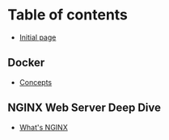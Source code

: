 # Table of contents

* [Initial page](README.md)

## Docker

* [Concepts](docker/untitled.md)

## NGINX Web Server Deep Dive

* [What's NGINX](nginx-web-server-deep-dive/whats-nginx.md)

